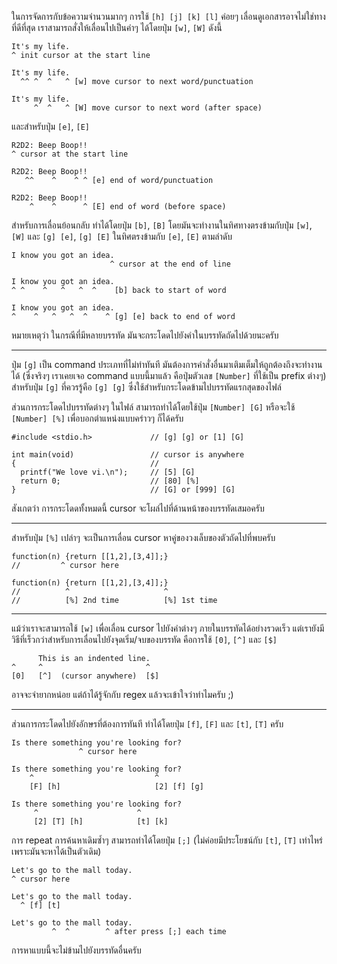 ﻿ในการจัดการกับข้อความจำนวนมากๆ การใช้ `[h] [j] [k] [l]` ค่อยๆ เลื่อนดูเอกสารอาจไม่ใช่ทางที่ดีที่สุด เราสามารถสั่งให้เลื่อนไปเป็นคำๆ ได้โดยปุ่ม `[w]`, `[W]` ดังนี้

	It's my life.
	^ init cursor at the start line

	It's my life.
	  ^^ ^  ^   ^ [w] move cursor to next word/punctuation

	It's my life.
		 ^  ^   ^ [W] move cursor to next word (after space)

และสำหรับปุ่ม `[e]`, `[E]`

	R2D2: Beep Boop!!
	^ cursor at the start line

	R2D2: Beep Boop!!
	   ^^    ^    ^ ^ [e] end of word/punctuation

	R2D2: Beep Boop!!
		^    ^      ^ [E] end of word (before space)

สำหรับการเลื่อนย้อนกลับ ทำได้โดยปุ่ม `[b]`, `[B]` โดยมันจะทำงานในทิศทางตรงข้ามกับปุ่ม `[w]`, `[W]` และ `[g] [e]`, `[g] [E]` ในทิศตรงข้ามกับ `[e]`, `[E]` ตามลำดับ

	I know you got an idea.
						  ^ cursor at the end of line

	I know you got an idea.
	^ ^    ^   ^   ^  ^    [b] back to start of word

	I know you got an idea.
	^    ^   ^   ^  ^    ^ [g] [e] back to end of word

หมายเหตุว่า ในกรณีที่มีหลายบรรทัด มันจะกระโดดไปยังคำในบรรทัดถัดไปด้วยนะครับ

---

ปุ่ม `[g]` เป็น command ประเภทที่ไม่ทำทันที มันต้องการคำสั่งอื่นมาเติมเต็มให้ถูกต้องถึงจะทำงานได้ (ซึ่งจริงๆ เราเคยเจอ command แบบนี้มาแล้ว คือปุ่มตัวเลข `[Number]` ที่ใช้เป็น prefix ต่างๆ) สำหรับปุ่ม `[g]` ที่ควรรู้คือ `[g] [g]` ซึ่งใช้สำหรับกระโดดข้ามไปบรรทัดแรกสุดของไฟล์

ส่วนการกระโดดไปบรรทัดต่างๆ ในไฟล์ สามารถทำได้โดยใช้ปุ่ม `[Number] [G]` หรือจะใช้ `[Number] [%]` เพื่อบอกตำแหน่งแบบคร่าวๆ ก็ได้ครับ

	#include <stdio.h>             // [g] [g] or [1] [G]

	int main(void)                 // cursor is anywhere
	{                              //
	  printf("We love vi.\n");     // [5] [G]
	  return 0;                    // [80] [%]
	}                              // [G] or [999] [G]

สังเกตว่า การกระโดดทั้งหมดนี้ cursor จะโผล่ไปที่ด้านหน้าของบรรทัดเสมอครับ

---

สำหรับปุ่ม `[%]` เปล่าๆ จะเป็นการเลื่อน cursor หาคู่ของวงเล็บของตัวถัดไปที่พบครับ

	function(n) {return [[1,2],[3,4]];}
	//         ^ cursor here

	function(n) {return [[1,2],[3,4]];}
	//          ^                     ^
	//          [%] 2nd time          [%] 1st time

---

แม้ว่าเราจะสามารถใช้ `[w]` เพื่อเลื่อน cursor ไปยังคำต่างๆ ภายในบรรทัดได้อย่างรวดเร็ว แต่เรายังมีวิธีที่เร็วกว่าสำหรับการเลื่อนไปยังจุดเริ่ม/จบของบรรทัด คือการใช้ `[0]`, `[^]` และ `[$]`

		  This is an indented line.
	^     ^                       ^
	[0]   [^]  (cursor anywhere)  [$]

อาจจะจำยากหน่อย แต่ถ้าได้รู้จักกับ regex แล้วจะเข้าใจว่าทำไมครับ ;)

---

ส่วนการกระโดดไปยังอักษรที่ต้องการทันที ทำได้โดยปุ่ม `[f]`, `[F]` และ `[t]`, `[T]` ครับ

	Is there something you're looking for?
				   ^ cursor here

	Is there something you're looking for?
		^                           ^
		[F] [h]                     [2] [f] [g]

	Is there something you're looking for?
		 ^                      ^
		 [2] [T] [h]            [t] [k]

การ repeat การค้นหาเดิมซ้ำๆ สามารถทำได้โดยปุ่ม `[;]` (ไม่ค่อยมีประโยชน์กับ `[t]`, `[T]` เท่าไหร่ เพราะมันจะหาได้เป็นตัวเดิม)

	Let's go to the mall today.
	^ cursor here

	Let's go to the mall today.
	  ^ [f] [t]

	Let's go to the mall today.
			 ^  ^        ^ after press [;] each time

การหาแบบนี้จะไม่ข้ามไปยังบรรทัดอื่นครับ
